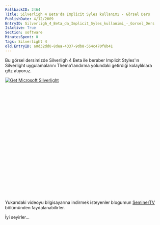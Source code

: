 ```yaml
---
FallbackID: 2464
Title: Silverligh 4 Beta'da Implicit Syles kullanımı - Görsel Ders
PublishDate: 4/12/2009
EntryID: Silverligh_4_Beta_da_Implicit_Syles_kullanimi_-_Gorsel_Ders
IsActive: True
Section: software
MinutesSpent: 0
Tags: Silverlight 4
old.EntryID: a0d32dd0-8dea-4337-9db8-564c470f8b41
---
```

Bu görsel dersimizde Silverligh 4 Beta ile beraber Implicit Styles'ın
Silverlight uygulamalarını Thema'landırma yolundaki getirdiği
kolaylıklara göz atıyoruz.

<div style="width:512px;height:384px;">

[![Get Microsoft
Silverlight](http://go2.microsoft.com/fwlink/?LinkId=108181)](http://go2.microsoft.com/fwlink/?LinkID=124807)

</div>

Yukarıdaki videoyu bilgisayarına indirmek isteyenler blogumun
[SeminerTV](http://daron.yondem.com/tr/formatpage.aspx?path=seminertv.format.html#GorselDersler)
bölümünden faydalanabilirler.

İyi seyirler...


